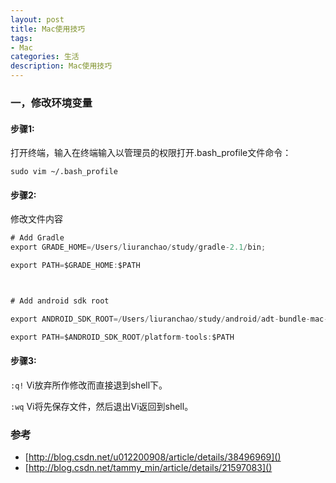 ```yaml
---
layout: post
title: Mac使用技巧
tags:
- Mac
categories: 生活
description: Mac使用技巧
---
```


### 一，修改环境变量

#### 步骤1: 
打开终端，输入在终端输入以管理员的权限打开.bash_profile文件命令：

```sudo vim ~/.bash_profile```

#### 步骤2: 
修改文件内容

~~~ java
# Add Gradle 
export GRADE_HOME=/Users/liuranchao/study/gradle-2.1/bin;

export PATH=$GRADE_HOME:$PATH



# Add android sdk root

export ANDROID_SDK_ROOT=/Users/liuranchao/study/android/adt-bundle-mac-x86_64-20140702/sdk

export PATH=$ANDROID_SDK_ROOT/platform-tools:$PATH
~~~

#### 步骤3: 

```:q!```
Vi放弃所作修改而直接退到shell下。 

```:wq```
Vi将先保存文件，然后退出Vi返回到shell。

### 参考

- [http://blog.csdn.net/u012200908/article/details/38496969]()
- [http://blog.csdn.net/tammy_min/article/details/21597083]()